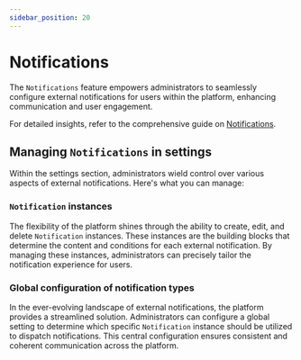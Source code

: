 ```yaml
---
sidebar_position: 20
---
```


# Notifications

The `Notifications` feature empowers administrators to seamlessly configure external notifications for users within the platform, enhancing communication and user engagement.

For detailed insights, refer to the comprehensive guide on [Notifications](../concept-design/architecture/notifications).

## Managing `Notifications` in settings

Within the settings section, administrators wield control over various aspects of external notifications. Here's what you can manage:

### `Notification` instances

The flexibility of the platform shines through the ability to create, edit, and delete `Notification` instances. These instances are the building blocks that determine the content and conditions for each external notification. By managing these instances, administrators can precisely tailor the notification experience for users.

### Global configuration of notification types
  
In the ever-evolving landscape of external notifications, the platform provides a streamlined solution. Administrators can configure a global setting to determine which specific `Notification` instance should be utilized to dispatch notifications. This central configuration ensures consistent and coherent communication across the platform.